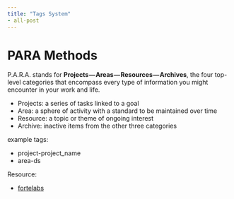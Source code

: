 ```yaml
---
title: "Tags System"
- all-post
---
```


# PARA Methods

P.A.R.A. stands for **Projects — Areas — Resources — Archives**, the four top-level categories that encompass every type of information you might encounter in your work and life.

- Projects: a series of tasks linked to a goal
- Area: a sphere of activity with a standard to be maintained over time
- Resource: a topic or theme of ongoing interest
- Archive: inactive items from the other three categories

example tags:
- project-project_name
- area-ds

Resource:
- [fortelabs](https://fortelabs.com/blog/para/)